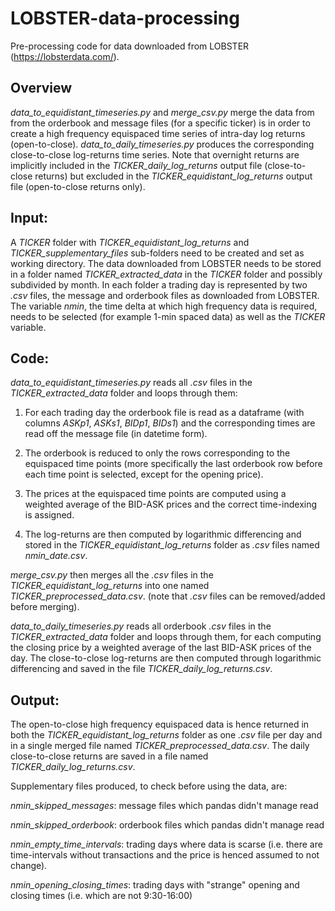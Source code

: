 # LOBSTER-data-processing

Pre-processing code for data downloaded from LOBSTER (https://lobsterdata.com/). 

## Overview
_data_to_equidistant_timeseries.py_ and _merge_csv.py_ merge the data from from the orderbook and message files (for a specific ticker) is in order to create a high frequency equispaced time series of intra-day log returns (open-to-close). _data_to_daily_timeseries.py_ produces the corresponding close-to-close log-returns time series. Note that overnight returns are implicitly included in the _TICKER_daily_log_returns_ output file (close-to-close returns) but excluded in the _TICKER_equidistant_log_returns_ output file (open-to-close returns only).

## Input: 	

A _TICKER_ folder with _TICKER_equidistant_log_returns_ and _TICKER_supplementary_files_ sub-folders need to be created and set as working directory.
The data downloaded from LOBSTER needs to be stored in a folder named _TICKER_extracted_data_ in the _TICKER_ folder and possibly subdivided by month.
In each folder a trading day is represented by two _.csv_ files, the message and orderbook files as downloaded from LOBSTER.
The variable _nmin_, the time delta at which high frequency data is required, needs to be selected (for example 1-min spaced data) as well as the _TICKER_ variable.

## Code:

_data_to_equidistant_timeseries.py_ reads all _.csv_ files in the _TICKER_extracted_data_ folder and loops through them:

1. For each trading day the orderbook file is read as a dataframe (with columns _ASKp1_, _ASKs1_, _BIDp1_, _BIDs1_) and the corresponding times are read off the message file (in datetime form).

2. The orderbook is reduced to only the rows corresponding to the equispaced time points (more specifically the last orderbook row before each time point is selected, except for the opening price). 

3. The prices at the equispaced time points are computed using a weighted average of the BID-ASK prices and the correct time-indexing is assigned.

4. The log-returns are then computed by logarithmic differencing and stored in the _TICKER_equidistant_log_returns_ folder as _.csv_ files named _nmin_date.csv_.

_merge_csv.py_ then merges all the _.csv_ files in the _TICKER_equidistant_log_returns_ into one named _TICKER_preprocessed_data.csv_. (note that _.csv_ files can be removed/added before merging).

_data_to_daily_timeseries.py_ reads all orderbook _.csv_ files in the _TICKER_extracted_data_ folder and loops through them, for each computing the closing price by a weighted average of the last BID-ASK prices of the day. The close-to-close log-returns are then computed through logarithmic differencing and saved in the file _TICKER_daily_log_returns.csv_.

## Output: 

The open-to-close high frequency equispaced data is hence returned in both the _TICKER_equidistant_log_returns_ folder as one _.csv_ file per day and in a single merged file named _TICKER_preprocessed_data.csv_. The daily close-to-close returns are saved in a file named _TICKER_daily_log_returns.csv_.

Supplementary files produced, to check before using the data, are:
	
_nmin_skipped_messages_: message files which pandas didn't manage read
	
_nmin_skipped_orderbook_: orderbook files which pandas didn't manage read

_nmin_empty_time_intervals_: trading days where data is scarse (i.e. there are time-intervals without transactions and the price is henced assumed to not change).

_nmin_opening_closing_times_: trading days with "strange" opening and closing times (i.e. which are not 9:30-16:00)
